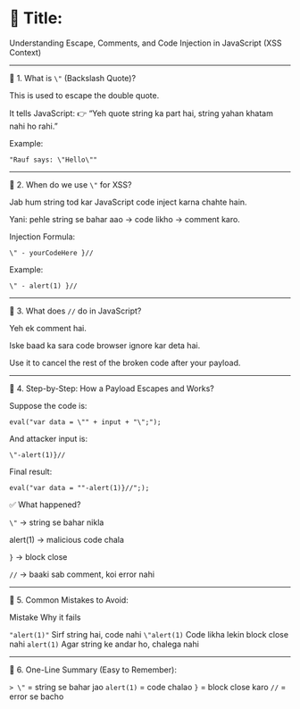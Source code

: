 # 📘 Title:
Understanding Escape, Comments, and Code Injection in JavaScript (XSS Context)


---

🔹 1. What is ```\"``` (Backslash Quote)?

This is used to escape the double quote.

It tells JavaScript:
👉 “Yeh quote string ka part hai, string yahan khatam nahi ho rahi.”

Example:

```"Rauf says: \"Hello\""```


---

🔹 2. When do we use ```\"``` for XSS?

Jab hum string tod kar JavaScript code inject karna chahte hain.

Yani: pehle string se bahar aao → code likho → comment karo.


Injection Formula:

```\" - yourCodeHere }//```

Example:

```\" - alert(1) }//```


---

🔹 3. What does ```//``` do in JavaScript?

Yeh ek comment hai.

Iske baad ka sara code browser ignore kar deta hai.

Use it to cancel the rest of the broken code after your payload.


---

🔹 4. Step-by-Step: How a Payload Escapes and Works?

Suppose the code is:

```eval("var data = \"" + input + "\";");```

And attacker input is:

```\"-alert(1)}//```

Final result:

```eval("var data = ""-alert(1)}//";);```

✅ What happened?

```\"``` → string se bahar nikla

alert(1) → malicious code chala

```}``` → block close

```//``` → baaki sab comment, koi error nahi


---

🔹 5. Common Mistakes to Avoid:

Mistake	Why it fails

```"alert(1)"```	Sirf string hai, code nahi
```\"alert(1)```	Code likha lekin block close nahi
```alert(1)```	Agar string ke andar ho, chalega nahi


---

🔹 6. One-Line Summary (Easy to Remember):

```> \"``` = string se bahar jao
```alert(1)``` = code chalao
```}``` = block close karo
```//``` = error se bacho